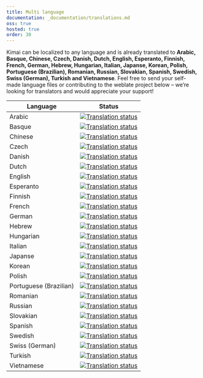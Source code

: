 ```yaml
---
title: Multi language
documentation: _documentation/translations.md
oss: true
hosted: true
order: 30
---
```


Kimai can be localized to any language and is already translated to 
**Arabic, Basque, Chinese, Czech, Danish, Dutch, English, Esperanto, Finnish, French, German, Hebrew, Hungarian, Italian, Japanse, Korean, Polish, Portuguese (Brazilian), Romanian, Russian, Slovakian, Spanish, Swedish, Swiss (German), Turkish and Vietnamese**.
Feel free to send your self-made language files or contributing to the weblate project below  – we’re looking for translators and would appreciate your support!

| Language  | Status |
| ------- | ---- |
| Arabic  | [![Translation status](https://hosted.weblate.org/widgets/kimai/ar/svg-badge.svg)](https://hosted.weblate.org/engage/kimai/ar/)  |
| Basque  | [![Translation status](https://hosted.weblate.org/widgets/kimai/eu/svg-badge.svg)](https://hosted.weblate.org/engage/kimai/eu/)  |
| Chinese  | [![Translation status](https://hosted.weblate.org/widgets/kimai/zh_Hans/svg-badge.svg)](https://hosted.weblate.org/engage/kimai/zh_Hans/)  |
| Czech  | [![Translation status](https://hosted.weblate.org/widgets/kimai/cs/svg-badge.svg)](https://hosted.weblate.org/engage/kimai/cs/)  |
| Danish  | [![Translation status](https://hosted.weblate.org/widgets/kimai/da/svg-badge.svg)](https://hosted.weblate.org/engage/kimai/da/)  |
| Dutch  | [![Translation status](https://hosted.weblate.org/widgets/kimai/nl/svg-badge.svg)](https://hosted.weblate.org/engage/kimai/nl/)  |
| English  | [![Translation status](https://hosted.weblate.org/widgets/kimai/en/svg-badge.svg)](https://hosted.weblate.org/engage/kimai/en/)  |
| Esperanto  | [![Translation status](https://hosted.weblate.org/widgets/kimai/eo/svg-badge.svg)](https://hosted.weblate.org/engage/kimai/eo/)  |
| Finnish  | [![Translation status](https://hosted.weblate.org/widgets/kimai/fi/svg-badge.svg)](https://hosted.weblate.org/engage/kimai/fi/)  |
| French  | [![Translation status](https://hosted.weblate.org/widgets/kimai/fr/svg-badge.svg)](https://hosted.weblate.org/engage/kimai/fr/)  |
| German  | [![Translation status](https://hosted.weblate.org/widgets/kimai/de/svg-badge.svg)](https://hosted.weblate.org/engage/kimai/de/)  |
| Hebrew  | [![Translation status](https://hosted.weblate.org/widgets/kimai/he/svg-badge.svg)](https://hosted.weblate.org/engage/kimai/he/)  |
| Hungarian  | [![Translation status](https://hosted.weblate.org/widgets/kimai/hu/svg-badge.svg)](https://hosted.weblate.org/engage/kimai/hu/)  |
| Italian  | [![Translation status](https://hosted.weblate.org/widgets/kimai/it/svg-badge.svg)](https://hosted.weblate.org/engage/kimai/it/)  |
| Japanse  | [![Translation status](https://hosted.weblate.org/widgets/kimai/ja/svg-badge.svg)](https://hosted.weblate.org/engage/kimai/ja/)  |
| Korean  | [![Translation status](https://hosted.weblate.org/widgets/kimai/ko/svg-badge.svg)](https://hosted.weblate.org/engage/kimai/ko/)  |
| Polish  | [![Translation status](https://hosted.weblate.org/widgets/kimai/pl/svg-badge.svg)](https://hosted.weblate.org/engage/kimai/pl/)  |
| Portuguese (Brazilian)  | [![Translation status](https://hosted.weblate.org/widgets/kimai/pt_BR/svg-badge.svg)](https://hosted.weblate.org/engage/kimai/pt_BR/)  |
| Romanian  | [![Translation status](https://hosted.weblate.org/widgets/kimai/ro/svg-badge.svg)](https://hosted.weblate.org/engage/kimai/ro/)  |
| Russian  | [![Translation status](https://hosted.weblate.org/widgets/kimai/ru/svg-badge.svg)](https://hosted.weblate.org/engage/kimai/ru/)  |
| Slovakian  | [![Translation status](https://hosted.weblate.org/widgets/kimai/sk/svg-badge.svg)](https://hosted.weblate.org/engage/kimai/sk/)  |
| Spanish  | [![Translation status](https://hosted.weblate.org/widgets/kimai/es/svg-badge.svg)](https://hosted.weblate.org/engage/kimai/es/)  |
| Swedish  | [![Translation status](https://hosted.weblate.org/widgets/kimai/sv/svg-badge.svg)](https://hosted.weblate.org/engage/kimai/sv/)  |
| Swiss (German)  | [![Translation status](https://hosted.weblate.org/widgets/kimai/de_CH/svg-badge.svg)](https://hosted.weblate.org/engage/kimai/de_CH/)  |
| Turkish  | [![Translation status](https://hosted.weblate.org/widgets/kimai/tr/svg-badge.svg)](https://hosted.weblate.org/engage/kimai/tr/)  |
| Vietnamese  | [![Translation status](https://hosted.weblate.org/widgets/kimai/vi/svg-badge.svg)](https://hosted.weblate.org/engage/kimai/vi/)  |

